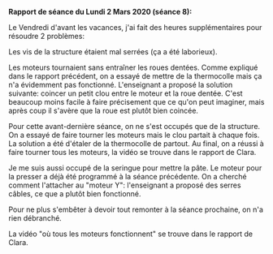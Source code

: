 **Rapport de séance du Lundi 2 Mars 2020 (séance 8):**



Le Vendredi d'avant les vacances, j'ai fait des heures supplémentaires pour résoudre 2 problèmes:

Les vis de la structure étaient mal serrées (ça a été laborieux).

Les moteurs tournaient sans entraîner les roues dentées. Comme expliqué dans le rapport précédent, on a essayé de mettre de la thermocolle mais ça n'a évidemment pas fonctionné.
L'enseignant a proposé la solution suivante: coincer un petit clou entre le moteur et la roue dentée. C'est beaucoup moins facile à faire précisement que ce qu'on peut imaginer, mais après coup il s'avère que la roue est plutôt bien coincée.



Pour cette avant-dernière séance, on ne s'est occupés que de la structure.
On a essayé de faire tourner les moteurs mais le clou partait à chaque fois. La solution a été d'étaler de la thermocolle de partout.
Au final, on a réussi à faire tourner tous les moteurs, la vidéo se trouve dans le rapport de Clara.

Je me suis aussi occupé de la seringue pour mettre la pâte. Le moteur pour la presser a déjà été programmé à la séance précédente.
On a cherché comment l'attacher au "moteur Y": l'enseignant a proposé des serres câbles, ce que a plutôt bien fonctionné.

Pour ne plus s'embêter à devoir tout remonter à la séance prochaine, on n'a rien débranché.


La vidéo "où tous les moteurs fonctionnent" se trouve dans le rapport de Clara.
